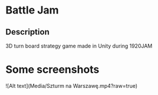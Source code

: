 # Battle Jam
Description
------------
3D turn board strategy game made in Unity during 1920JAM

# Some screenshots

![Alt text](Media/Szturm na Warszawę.mp4?raw=true)
